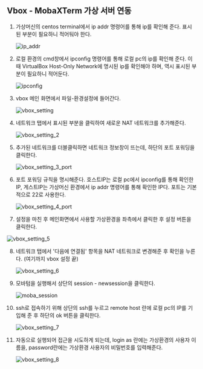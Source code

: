 ## Vbox - MobaXTerm 가상 서버 연동

1. 가상머신의 centos terminal에서 ip addr 명령어를 통해 ip를 확인해 준다. 표시 된 부분이 필요하니 적어둬야 한다.

   ![ip_addr](image/ip_addr.png)

2. 로컬 환경의 cmd창에서 ipconfig 명령어를 통해 로컬 pc의 ip를 확인해 준다. 이때 VirtualBox Host-Only Network에 명시된 ip를 확인해야 하며, 역시 표시된 부분이 필요하니 적어둔다.

   ![ipconfig](image/ipconfig.png)

3. vbox 메인 화면에서 파일-환경설정에 들어간다.

   ![vbox_setting](image\vbox_setting.png)



4. 네트워크 탭에서 표시된 부분을 클릭하여 새로운 NAT 네트워크를 추가해준다. 

   ![vbox_setting_2](image\vbox_setting_2.png)

5. 추가된 네트워크를 더블클릭하면 네트워크 정보창이 뜨는데, 하단의 포트 포워딩을 클릭한다.

   

   ![vbox_setting_3_port](image\vbox_setting_3_port.png)

6. 포트 포워딩 규칙을 명시해준다. 호스트IP는 로컬 pc에서 ipconfig를 통해 확인한 IP, 게스트IP는 가상머신 환경에서 ip addr 명령어를 통해 확인한 IP다. 포트는 기본적으로 22로 사용한다.

   ![vbox_setting_4_port](image\vbox_setting_4_port.png)

7. 설정을 마친 후 메인화면에서 사용할 가상환경을 좌측에서 클릭한 후 설정 버튼을 클릭한다.

![vbox_setting_5](image\vbox_setting_5.png)



8. 네트워크 탭에서 '다음에 연결됨' 항목을 NAT 네트워크로 변경해준 후 확인을 누른다. (여기까지 vbox 설정 끝)

   ![vbox_setting_6](image\vbox_setting_6.png)

9. 모바텀을 실행해서 상단의 session - newsession을 클릭한다.

   ![moba_session](image\moba_session.png)

10. ssh로 접속하기 위해 상단의 ssh를 누르고 remote host 란에 로컬 pc의 IP를 기입해 준 후 하단의 ok 버튼을 클릭한다.

    ![vbox_setting_7](image\vbox_setting_7.png)

11. 자동으로 실행되어 접근을 시도하게 되는데, login as 란에는 가상환경의 사용자 이름을, password란에는 가상환경 사용자의 비밀번호를 입력해준다.

    ![vbox_setting_8](image\vbox_setting_8.png)
